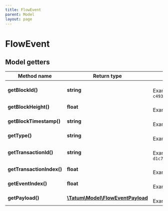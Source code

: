 ```yaml
---
title: FlowEvent
parent: Model
layout: page
---
```


# FlowEvent

## Model getters

Method name | Return type | Description | Notes
------------ | ------------- | ------------- | -------------
**getBlockId()** | **string** |  <br>Example: `c49322287d9ce1d05e909668a15f3e1ed5593b11ace2cbbee56eebf8e9fb1a85` | [optional]
**getBlockHeight()** | **float** |  <br>Example: `14493280` | [optional]
**getBlockTimestamp()** | **string** |  <br>Example: `2021-05-14T21:08:34.536Z` | [optional]
**getType()** | **string** |  <br>Example: `A.7e60df042a9c0868.FlowToken.TokensWithdrawn` | [optional]
**getTransactionId()** | **string** |  <br>Example: `d1c75a84e4bdf0dd9bf1bcd0ce4fb25f89e2ed3c5e9574dbca2760b52c428717` | [optional]
**getTransactionIndex()** | **float** |  <br>Example: `0` | [optional]
**getEventIndex()** | **float** |  <br>Example: `0` | [optional]
**getPayload()** | [**\Tatum\Model\FlowEventPayload**](../FlowEventPayload) |  <br>Example: `null` | [optional]

